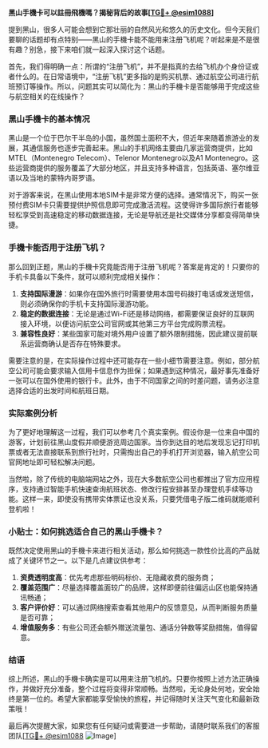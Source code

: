 **黑山手機卡可以註冊飛機嗎？揭秘背后的故事[[TG💪+ @esim1088](https://t.me/s/esim1088)]**

提到黑山，很多人可能会想到它那壮丽的自然风光和悠久的历史文化。但今天我们要聊的话题却有点特别——黑山的手機卡能不能用来注册飞机呢？听起来是不是很有趣？别急，接下来咱们就一起深入探讨这个话题。

首先，我们得明确一点：所谓的“注册飞机”，并不是指真的去给飞机办个身份证或者什么的。在日常语境中，“注册飞机”更多指的是购买机票、通过航空公司进行航班预订等操作。所以，问题其实可以简化为：黑山的手機卡是否能够用于完成这些与航空相关的在线操作？

### 黑山手機卡的基本情况

黑山是一个位于巴尔干半岛的小国，虽然国土面积不大，但近年来随着旅游业的发展，其通信服务也逐步完善起来。黑山的手机网络主要由几家运营商提供，比如MTEL（Montenegro Telecom）、Telenor Montenegro以及A1 Montenegro。这些运营商提供的服务覆盖了大部分地区，并且支持多种语言，包括英语、塞尔维亚语以及当地的蒙特内哥罗语。

对于游客来说，在黑山使用本地SIM卡是非常方便的选择。通常情况下，购买一张预付费SIM卡只需要提供护照信息即可完成激活流程。这使得许多国际旅行者能够轻松享受到高速稳定的移动数据连接，无论是导航还是社交媒体分享都变得简单快捷。

### 手機卡能否用于注册飞机？

那么回到正题，黑山的手機卡究竟能否用于注册飞机呢？答案是肯定的！只要你的手机卡具备以下条件，就可以顺利完成相关操作：

1. **支持国际漫游**：如果你在国外旅行时需要使用本国号码拨打电话或发送短信，则必须确保你的手机卡支持国际漫游功能。
2. **稳定的数据连接**：无论是通过Wi-Fi还是移动网络，都需要保证良好的互联网接入环境，以便访问航空公司官网或其他第三方平台完成购票流程。
3. **兼容性良好**：某些国家可能对境外用户设置了额外限制措施，因此建议提前联系运营商确认是否存在特殊要求。

需要注意的是，在实际操作过程中还可能存在一些小细节需要注意。例如，部分航空公司可能会要求输入信用卡信息作为担保；如果遇到这种情况，最好事先准备好一张可以在国外使用的银行卡。此外，由于不同国家之间的时差问题，请务必注意选择合适的出发时间和航班日期。

### 实际案例分析

为了更好地理解这一过程，我们可以参考几个真实案例。假设你是一位来自中国的游客，计划前往黑山度假并顺便游览周边国家。当你到达目的地后发现忘记打印机票或者无法直接联系到旅行社时，只需掏出自己的手机打开浏览器，输入航空公司官网地址即可轻松解决问题。

当然啦，除了传统的电脑端网站之外，现在大多数航空公司也都推出了官方应用程序，支持通过智能手机快速查询航班状态、修改行程安排甚至办理登机手续等功能。这样一来，即使没有携带实体票证也没关系，只要凭借电子版二维码就能顺利登机啦！

### 小贴士：如何挑选适合自己的黑山手機卡？

既然决定使用黑山的手機卡来进行相关活动，那么如何挑选一款性价比高的产品就成了关键环节之一。以下是几点建议供参考：

1. **资费透明度高**：优先考虑那些明码标价、无隐藏收费的服务商；
2. **覆盖范围广**：尽量选择覆盖面较广的品牌，这样即便前往偏远山区也能保持通讯畅通；
3. **客户评价好**：可以通过网络搜索查看其他用户的反馈意见，从而判断服务质量是否可靠；
4. **增值服务多**：有些公司还会额外赠送流量包、通话分钟数等奖励措施，值得留意。

### 结语

综上所述，黑山的手機卡确实是可以用来注册飞机的。只要你按照上述方法正确操作，并做好充分准备，整个过程将变得非常顺畅。当然啦，无论身处何地，安全始终是第一位的。希望大家都能享受愉快的旅程，并记得随时关注天气变化和最新政策哦！

最后再次提醒大家，如果您有任何疑问或需要进一步帮助，请随时联系我们的客服团队[[TG💪+ @esim1088](https://t.me/s/esim1088) ![Image](https://i.postimg.cc/4NQfJmqS/Snipaste-2025-05-13-00-14-12.png)]